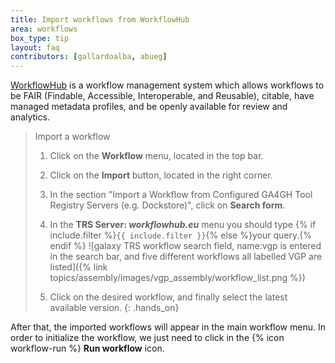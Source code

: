 ```yaml
---
title: Import workflows from WorkflowHub
area: workflows
box_type: tip
layout: faq
contributors: [gallardoalba, abueg]
---
```


[WorkflowHub](https://workflowhub.eu/) is a workflow management system which allows workflows to be FAIR (Findable, Accessible, Interoperable, and Reusable), citable, have managed metadata profiles, and be openly available for review and analytics.

> <hands-on-title> Import a workflow </hands-on-title>
>
> 1. Click on the **Workflow** menu, located in the top bar.
> 2. Click on the **Import** button, located in the right corner.
> 3. In the section "Import a Workflow from Configured GA4GH Tool Registry Servers (e.g. Dockstore)", click on **Search form**.
>
> 4. In the **TRS Server: *workflowhub.eu*** menu you should type {% if include.filter %}`{{ include.filter }}`{% else %}your query.{% endif %}
>    ![galaxy TRS workflow search field, name:vgp is entered in the search bar, and five different workflows all labelled VGP are listed]({% link topics/assembly/images/vgp_assembly/workflow_list.png %})
> 5. Click on the desired workflow, and finally select the latest available version.
{: .hands_on}


After that, the imported workflows will appear in the main workflow menu. In order to initialize the workflow, we just need to click in the {% icon workflow-run %} **Run workflow** icon.
